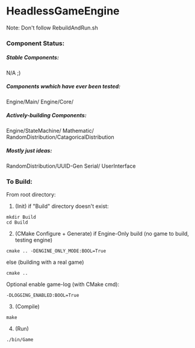 # HeadlessGameEngine

Note: Don't follow RebuildAndRun.sh


### Component Status:

##### Stable Components:
N/A ;)

##### Components wwhich have ever been tested:
Engine/Main/
Engine/Core/

##### Actively-building Components:
Engine/StateMachine/
Mathematic/
RandomDistribution/CatagoricalDistribution

##### Mostly just ideas:
RandomDistribution/UUID-Gen
Serial/
UserInterface


### To Build:

From root directory:

1. (Init)
if "Build" directory doesn't exist:
```
mkdir Build
cd Build
```

2. (CMake Configure + Generate)
if Engine-Only build (no game to build, testing engine)
```
cmake .. -DENGINE_ONLY_MODE:BOOL=True
```
else (building with a real game)
```
cmake ..
```

Optional enable game-log (with CMake cmd):
```
-DLOGGING_ENABLED:BOOL=True
```

3. (Compile)
```
make
```

4. (Run)
```
./bin/Game
```
